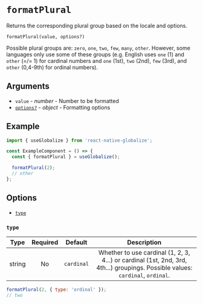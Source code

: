 # `formatPlural`

Returns the corresponding plural group based on the locale and options.

`formatPlural(value, options?)`

Possible plural groups are: `zero`, `one`, `two`, `few`, `many`, `other`. However, some languages only use some of these groups (e.g. English uses `one` (1) and `other` (=/= 1) for cardinal numbers and `one` (1st), `two` (2nd), `few` (3rd), and `other` (0,4-9th) for ordinal numbers).

## Arguments

- `value` - *number* - Number to be formatted
- [`options?`](#options) - *object* - Formatting options

## Example

```js
import { useGlobalize } from 'react-native-globalize';

const ExampleComponent = () => {
  const { formatPlural } = useGlobalize();

  formatPlural(2);
  // other
};
```

## Options

- [`type`](#type)

### `type`

|  Type  | Required |  Default   | Description |
| :----: | :------: | :--------: | :---------: |
| string |    No    | `cardinal` | Whether to use cardinal (1, 2, 3, 4...) or cardinal (1st, 2nd, 3rd, 4th...) groupings. Possible values: `cardinal`, `ordinal`. |

```js
formatPlural(2, { type: 'ordinal' });
// two
```
